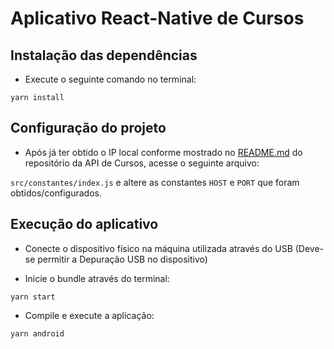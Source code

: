 # Aplicativo React-Native de Cursos

## Instalação das dependências

- Execute o seguinte comando no terminal:

`yarn install`

## Configuração do projeto

- Após já ter obtido o IP local conforme mostrado no [README.md](https://github.com/Jean-Kenned/api-cursos/blob/master/README.md) do repositório da API de Cursos, acesse o seguinte arquivo:

`src/constantes/index.js` e altere as constantes `HOST` e `PORT` que foram obtidos/configurados.

## Execução do aplicativo

- Conecte o dispositivo físico na máquina utilizada através do USB (Deve-se permitir a Depuração USB no dispositivo)

- Inicie o bundle através do terminal:

`yarn start`

- Compile e execute a aplicação:

`yarn android`
